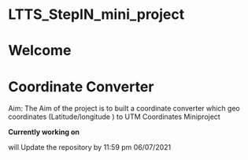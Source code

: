 # LTTS_StepIN_mini_project
# Welcome
# Coordinate Converter 
Aim: The Aim of the project is to built a coordinate converter which geo coordinates (Latitude/longitude ) to UTM Coordinates
Miniproject


**Currently working on**

will Update the repository by 11:59 pm 06/07/2021
